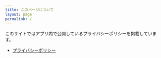 ```yaml
---
title: このページについて
layout: page
permalink: /
---
```


このサイトではアプリ内で公開しているプライバシーポリシーを掲載しています。

- [プライバシーポリシー](./privacy-policy/)
